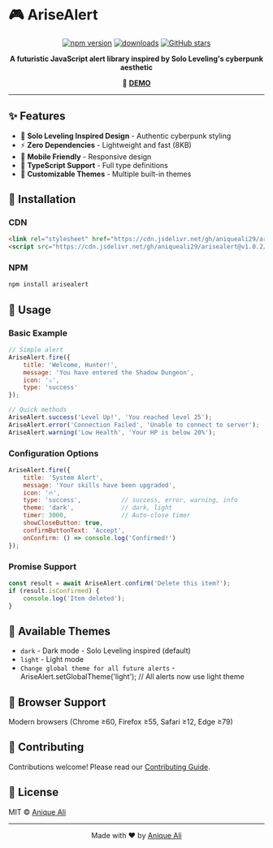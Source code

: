 # 🎮 AriseAlert
<div align="center">
  
  [![npm version](https://img.shields.io/npm/v/arisealert?style=for-the-badge&color=00d4ff)](https://www.npmjs.com/package/arisealert)
  [![downloads](https://img.shields.io/npm/dm/arisealert?style=for-the-badge&color=00ff88)](https://www.npmjs.com/package/arisealert)
  [![GitHub stars](https://img.shields.io/github/stars/aniqueali29/arisealert?style=for-the-badge&color=ff6b6b)](https://github.com/aniqueali29/arisealert)
  
  **A futuristic JavaScript alert library inspired by Solo Leveling's cyberpunk aesthetic**
  
  🚀 **[DEMO](https://aniqueali29.github.io/arisealert)**
  
</div>

---

## ✨ Features

- 🎨 **Solo Leveling Inspired Design** - Authentic cyberpunk styling
- ⚡ **Zero Dependencies** - Lightweight and fast (8KB)
- 📱 **Mobile Friendly** - Responsive design
- 🔧 **TypeScript Support** - Full type definitions
- 🌈 **Customizable Themes** - Multiple built-in themes

## 🚀 Installation

### CDN
```html
<link rel="stylesheet" href="https://cdn.jsdelivr.net/gh/aniqueali29/arisealert@v1.0.2/dist/arisealert.min.css">
<script src="https://cdn.jsdelivr.net/gh/aniqueali29/arisealert@v1.0.2/dist/arisealert.min.js"></script>
```

### NPM
```bash
npm install arisealert
```

## 📖 Usage

### Basic Example
```javascript
// Simple alert
AriseAlert.fire({
    title: 'Welcome, Hunter!',
    message: 'You have entered the Shadow Dungeon',
    icon: '⚔️',
    type: 'success'
});

// Quick methods
AriseAlert.success('Level Up!', 'You reached level 25');
AriseAlert.error('Connection Failed', 'Unable to connect to server');
AriseAlert.warning('Low Health', 'Your HP is below 20%');
```

### Configuration Options
```javascript
AriseAlert.fire({
    title: 'System Alert',
    message: 'Your skills have been upgraded',
    icon: '🔥',
    type: 'success',           // success, error, warning, info
    theme: 'dark',             // dark, light
    timer: 3000,               // Auto-close timer
    showCloseButton: true,
    confirmButtonText: 'Accept',
    onConfirm: () => console.log('Confirmed!')
});
```

### Promise Support
```javascript
const result = await AriseAlert.confirm('Delete this item?');
if (result.isConfirmed) {
    console.log('Item deleted');
}
```

## 🎨 Available Themes

- `dark` - Dark mode - Solo Leveling inspired (default)
- `light` - Light mode
- `Change global theme for all future alerts` - AriseAlert.setGlobalTheme('light'); // All alerts now use light theme 

## 🌟 Browser Support

Modern browsers (Chrome ≥60, Firefox ≥55, Safari ≥12, Edge ≥79)

## 🤝 Contributing

Contributions welcome! Please read our [Contributing Guide](CONTRIBUTING.md).

## 📄 License

MIT © [Anique Ali](https://github.com/aniqueali29)

---

<div align="center">
  Made with ❤️ by <a href="https://github.com/aniqueali29">Anique Ali</a>
</div>
